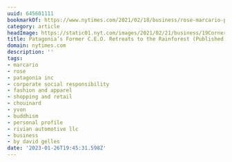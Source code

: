 ```yaml
---
uuid: 645601111
bookmarkOf: https://www.nytimes.com/2021/02/18/business/rose-marcario-patagonia-corner-office.html
category: article
headImage: https://static01.nyt.com/images/2021/02/21/business/19CornerOffice-01/19CornerOffice-01-largeHorizontalJumbo.jpg?year=2021&h=683&w=1024&s=c0aa25785e6b53f6bc87c2c524c2bc28de877b4e27d39e31529d3c1ea10d6852&k=ZQJBKqZ0VN
title: Patagonia’s Former C.E.O. Retreats to the Rainforest (Published 2021)
domain: nytimes.com
description: ''
tags:
- marcario
- rose
- patagonia inc
- corporate social responsibility
- fashion and apparel
- shopping and retail
- chouinard
- yvon
- buddhism
- personal profile
- rivian automotive llc
- business
- by david gelles
date: '2023-01-26T19:45:31.598Z'
---
```



